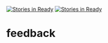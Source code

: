 [![Stories in Ready](https://badge.waffle.io/Inovativ/Feedback.png?label=ready&title=Ready)](https://waffle.io/Inovativ/Feedback)
[![Stories in Ready](https://badge.waffle.io/dvxwang/feedback.png?label=ready&title=Ready)](https://waffle.io/dvxwang/feedback)
# feedback
